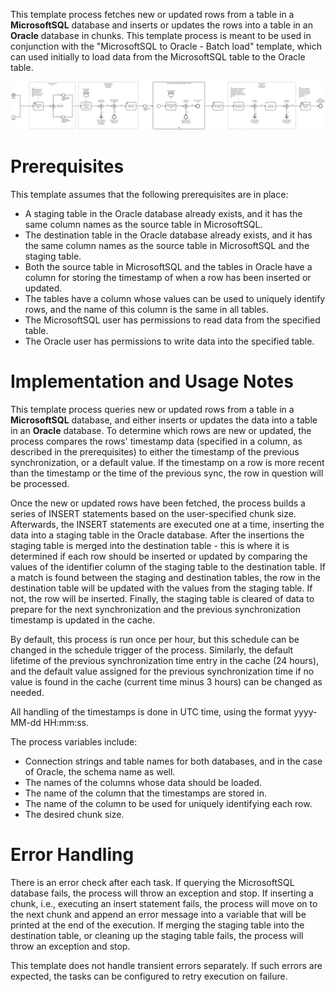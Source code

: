 This template process fetches new or updated rows from a table in a **MicrosoftSQL** database and inserts or updates the rows into a table in an **Oracle** database in chunks. This template process is meant to be used in conjunction with the "MicrosoftSQL to Oracle - Batch load" template, which can used initially to load data from the MicrosoftSQL table to the Oracle table.

![Template](assets/MicrosoftSQL-to-Oracle-Changes-sync.svg)

# Prerequisites

This template assumes that the following prerequisites are in place:

- A staging table in the Oracle database already exists, and it has the same column names as the source table in MicrosoftSQL.
- The destination table in the Oracle database already exists, and it has the same column names as the source table in MicrosoftSQL and the staging table.
- Both the source table in MicrosoftSQL and the tables in Oracle have a column for storing the timestamp of when a row has been inserted or updated.
- The tables have a column whose values can be used to uniquely identify rows, and the name of this column is the same in all tables.
- The MicrosoftSQL user has permissions to read data from the specified table.
- The Oracle user has permissions to write data into the specified table.

# Implementation and Usage Notes

This template process queries new or updated rows from a table in a **MicrosoftSQL** database, and either inserts or updates the data into a table in an **Oracle** database. To determine which rows are new or updated, the process compares the rows' timestamp data (specified in a column, as described in the prerequisites) to either the timestamp of the previous synchronization, or a default value. If the timestamp on a row is more recent than the timestamp or the time of the previous sync, the row in question will be processed.

Once the new or updated rows have been fetched, the process builds a series of INSERT statements based on the user-specified chunk size. Afterwards, the INSERT statements are executed one at a time, inserting the data into a staging table in the Oracle database. After the insertions the staging table is merged into the destination table - this is where it is determined if each row should be inserted or updated by comparing the values of the identifier column of the staging table to the destination table. If a match is found between the staging and destination tables, the row in the destination table will be updated with the values from the staging table. If not, the row will be inserted. Finally, the staging table is cleared of data to prepare for the next synchronization and the previous synchronization timestamp is updated in the cache.

By default, this process is run once per hour, but this schedule can be changed in the schedule trigger of the process. Similarly, the default lifetime of the previous synchronization time entry in the cache (24 hours), and the default value assigned for the previous synchronization time if no value is found in the cache (current time minus 3 hours) can be changed as needed.

All handling of the timestamps is done in UTC time, using the format yyyy-MM-dd HH:mm:ss.

The process variables include:
- Connection strings and table names for both databases, and in the case of Oracle, the schema name as well.
- The names of the columns whose data should be loaded.
- The name of the column that the timestamps are stored in.
- The name of the column to be used for uniquely identifying each row.
- The desired chunk size.

# Error Handling

There is an error check after each task. If querying the MicrosoftSQL database fails, the process will throw an exception and stop. If inserting a chunk, i.e., executing an insert statement fails, the process will move on to the next chunk and append an error message into a variable that will be printed at the end of the execution. If merging the staging table into the destination table, or cleaning up the staging table fails, the process will throw an exception and stop.

This template does not handle transient errors separately. If such errors are expected, the tasks can be configured to retry execution on failure.